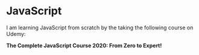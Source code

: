 # JavaScript
I am learning JavaScript from scratch by the taking the following course on Udemy:

**The Complete JavaScript Course 2020: From Zero to Expert!**

